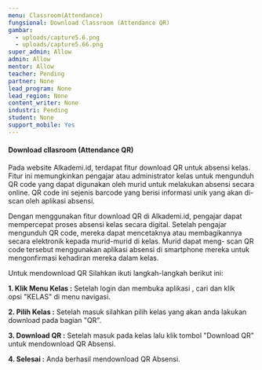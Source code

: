 ```yaml
---
menu: Classroom(Attendance)
fungsional: Download Classroom (Attendance QR)
gambar:
  - uploads/capture5.6.png
  - uploads/capture5.66.png
super_admin: Allow
admin: Allow
mentor: Allow
teacher: Pending
partner: None
lead_program: None
lead_region: None
content_writer: None
industri: Pending
student: None
support_mobile: Yes
---
```

#### Download cllasroom (Attendance QR)

Pada website Alkademi.id, terdapat fitur download QR untuk absensi kelas. Fitur ini memungkinkan pengajar atau administrator kelas untuk mengunduh QR code yang dapat digunakan oleh murid untuk melakukan absensi secara online. QR code ini sejenis barcode yang berisi informasi unik yang akan di-scan oleh aplikasi absensi.

Dengan menggunakan fitur download QR di Alkademi.id, pengajar dapat mempercepat proses absensi kelas secara digital. Setelah pengajar mengunduh QR code, mereka dapat mencetaknya atau membagikannya secara elektronik kepada murid-murid di kelas. Murid dapat meng- scan QR code tersebut menggunakan aplikasi absensi di smartphone mereka untuk mengonfirmasi kehadiran mereka dalam kelas.

U﻿ntuk mendownload QR Silahkan ikuti langkah-langkah berikut ini:

**1.﻿ Klik Menu Kelas :** Setelah login dan membuka aplikasi , cari dan klik opsi "KELAS" di menu navigasi.

**2﻿. Pilih Kelas :** Setelah masuk silahkan pilih kelas yang akan anda lakukan download pada bagian "QR".

**3﻿. Download QR :** Setelah masuk pada kelas lalu klik tombol "Download QR" untuk mendownload QR Absensi.

**4﻿. Selesai :** Anda berhasil mendownload QR Absensi.